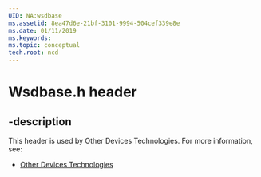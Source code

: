 ```yaml
---
UID: NA:wsdbase
ms.assetid: 8ea47d6e-21bf-3101-9994-504cef339e8e
ms.date: 01/11/2019
ms.keywords: 
ms.topic: conceptual
tech.root: ncd
---
```


# Wsdbase.h header


## -description


This header is used by Other Devices Technologies. For more information, see:

- [Other Devices Technologies](../_ncd/index.md)

